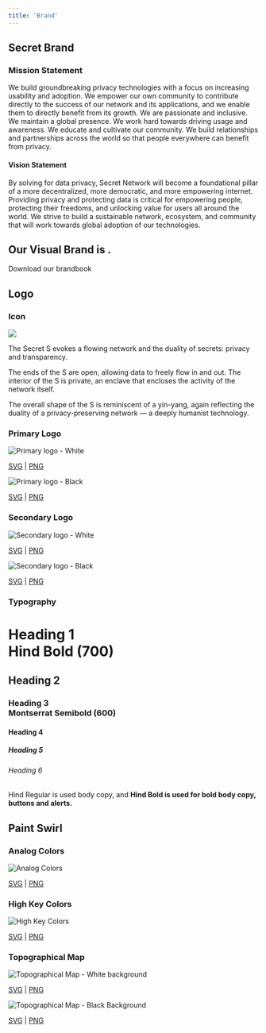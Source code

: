 ```yaml
---
title: 'Brand'
---
```









<!-- Page title -->
<column mode="normal">
<block>
<hero-title>

## Secret Brand

</hero-title>
</block>
</column>









<!-- content -->
<column class="spacer-s" number="2" number-m="2" number-s="1">

<block>

### Mission Statement

We build groundbreaking privacy technologies with a focus on increasing usability and adoption. We empower our own community to contribute directly to the success of our network and its applications, and we enable them to directly benefit from its growth. We are passionate and inclusive. We maintain a global presence. We work hard towards driving usage and awareness. We educate and cultivate our community. We build relationships and partnerships across the world so that people everywhere can benefit from privacy.

</block>

<block>

#### Vision Statement

By solving for data privacy, Secret Network will become a foundational pillar of a more decentralized, more democratic, and more empowering internet.
Providing privacy and protecting data is critical for empowering people, protecting their freedoms, and unlocking value for users all around the world. We strive to build a sustainable network, ecosystem, and community that will work towards global adoption of our technologies.

</block>

</column>










<!-- our visual brand is... -->
<column class="spacer-s text-center color-change">

<block>

## Our Visual Brand is <typical :steps="['Humanist', 2000, 'Organic', 2000, 'Illustrated', 2000, 'Flowing', 2000, 'Striking', 2000]" :loop="Infinity" :wrapper="'span'"></typical>.

</block>

</column>









<!-- download brandbook -->
<column class="text-center spacer-s">

<block>

<btn class="bg-invert no-arrow" url="">Download our brandbook</btn>

</block>

</column>









<!-- header block -->
<column mode="slim">

<block>

## Logo

</block>

</column>









<!-- header block -->
<column mode="slim">

<block>

### Icon

</block>

</column>









<!-- icon -->
<column class="spacer-s img-invert" mode="slim" weight="right" number="2" number-m="2" number-s="1">

<block>

<img src="../src/assets/logo-seal-outline-white.svg"/>

</block>

<block>

The Secret S evokes a flowing network and the duality of secrets: privacy and transparency.

The ends of the S are open, allowing data to freely flow in and out.
The interior of the S is private, an enclave that encloses the activity of the network itself.

The overall shape of the S is reminiscent of a yin-yang, again reflecting the duality of a privacy-preserving network — a deeply humanist technology.

</block>

</column>









<!-- header block -->
<column mode="slim">

<block>

### Primary Logo

</block>

</column>








<!-- primary logo -->
<column class="text-center assets" mode="slim" number="2">

<block>

![Primary logo - White](../src/assets/brandbook/primary-logo-white.png)

<a href="/secretnetwork-logo-primary-black.svg">SVG</a> |
<a href="/secretnetwork-logo-primary-black.png">PNG</a>

</block>

<block>

![Primary logo - Black](../src/assets/brandbook/primary-logo-black.png)

<a href="/secretnetwork-logo-primary-white.svg">SVG</a> |
<a href="/secretnetwork-logo-primary-white.png">PNG</a>

</block>

</column>









<!-- header block -->
<column mode="slim">

<block>

### Secondary Logo

</block>

</column>









<!-- Secondary logo -->
<column class="text-center spacer-s" mode="slim" number="2">

<block>

![Secondary logo - White](../src/assets/brandbook/secondary-logo-white.png)

<a href="/secretnetwork-logo-secondary-black.svg">SVG</a> |
<a href="/secretnetwork-logo-secondary-black.png">PNG</a>

</block>

<block>

![Secondary logo - Black](../src/assets/brandbook/secondary-logo-black.png)

<a href="/secretnetwork-logo-secondary-white.svg">SVG</a> |
<a href="/secretnetwork-logo-secondary-white.png">PNG</a>

</block>

</column>








<!-- header block -->
<column mode="slim">

<block>

### Typography

</block>

</column>









<!-- typography -->
<column class="spacer-s" mode="slim">

<block>

# Heading 1 <br>Hind Bold (700)

## Heading 2

### Heading 3 <br>Montserrat Semibold (600)

#### Heading 4

##### Heading 5

###### Heading 6

Hind Regular is used body copy, and **Hind Bold is used for bold body copy, buttons and alerts.**

</block>

</column>








<!-- header block -->
<column>

<block>

## Paint Swirl

</block>

</column>







<!-- paint swirl -->
<column class="text-center header-left" number="2">

<block>

### Analog Colors

![Analog Colors](../src/assets/brandbook/analog.png)

<a href="/analog.svg">SVG</a> |
<a href="/analog.png">PNG</a>

</block>

<block>

### High Key Colors

![High Key Colors](../src/assets/brandbook/high-key.png)

<a href="/high-key.svg">SVG</a> |
<a href="/high-key.png">PNG</a>

</block>

</column>









<!-- header block -->
<column>

<block>

### Topographical Map

</block>

</column>









<!-- topographical map -->
<column class="spacer-s text-center" number="2">

<block>

![Topographical Map - White background](../src/assets/brandbook/topographical-white.png)

<a href="/topographical-white.svg">SVG</a> |
<a href="/topographical-white.png">PNG</a>

</block>

<block>

![Topographical Map - Black Background](../src/assets/brandbook/topographical-black.png)

<a href="/topographical-black.svg">SVG</a> |
<a href="/topographical-black.png">PNG</a>

</block>

</column>









<!-- colors -->
<column>

<block>

<colors></colors>

</block>

</column>
